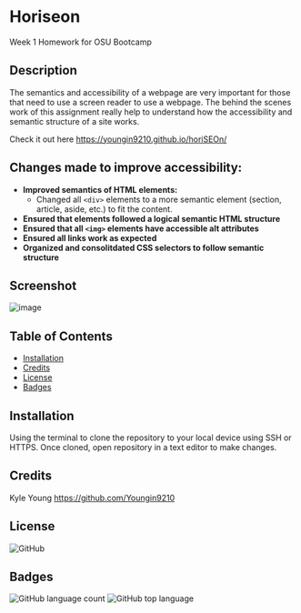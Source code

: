 # Horiseon

Week 1 Homework for OSU Bootcamp

## Description

The semantics and accessibility of a webpage are very important for those that need to use a screen reader to use a webpage.  The behind the scenes work of this assignment really help to understand how the accessibility and semantic structure of a site works.

Check it out here https://youngin9210.github.io/horiSEOn/

## Changes made to improve accessibility:

  * **Improved semantics of HTML elements:**
    * Changed all `<div>` elements to a more semantic element (section, article, aside, etc.) to fit the content.   
  * **Ensured that elements followed a logical semantic HTML structure**
  * **Ensured that all `<img>` elements have accessible alt attributes**
  * **Ensured all links work as expected**
  * **Organized and consolitdated CSS selectors to follow semantic structure**

  ## Screenshot

  ![image](https://github.com/Youngin9210/horiSEOn/blob/master/assets/images/screenshot.png)

  ## Table of Contents

  * [Installation](#installation)
  * [Credits](#credits)
  * [License](#license)
  * [Badges](#badges)

  ## Installation

  Using the terminal to clone the repository to your local device using SSH or HTTPS.  Once cloned, open repository in a text editor to make changes.

  ## Credits

  Kyle Young https://github.com/Youngin9210

  ## License

  <img alt="GitHub" src="https://img.shields.io/github/license/youngin9210/horiSEOn">

  ## Badges

  <img alt="GitHub language count" src="https://img.shields.io/github/languages/count/youngin9210/horiSEOn">
  <img alt="GitHub top language" src="https://img.shields.io/github/languages/top/youngin9210/horiSEOn">